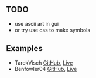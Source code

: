 ## TODO
- use ascii art in gui
- or try use css to make symbols

## Examples
- TarekVisch [GitHub][1.1], [Live][1.4]
- Benfowler04 [GitHub][1.2], [Live][1.5]

[1.1]: <https://github.com/TarekVisch/rock-paper-scissors>
[1.2]: <https://github.com/benfowler04/rock-paper-scissors>
[1.4]: <https://tarekvisch.github.io/rock-paper-scissors/>
[1.5]: <https://benfowler04.github.io/rock-paper-scissors/>
